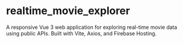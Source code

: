 # realtime_movie_explorer
A responsive Vue 3 web application for exploring real-time movie data using public APIs. Built with Vite, Axios, and Firebase Hosting.
